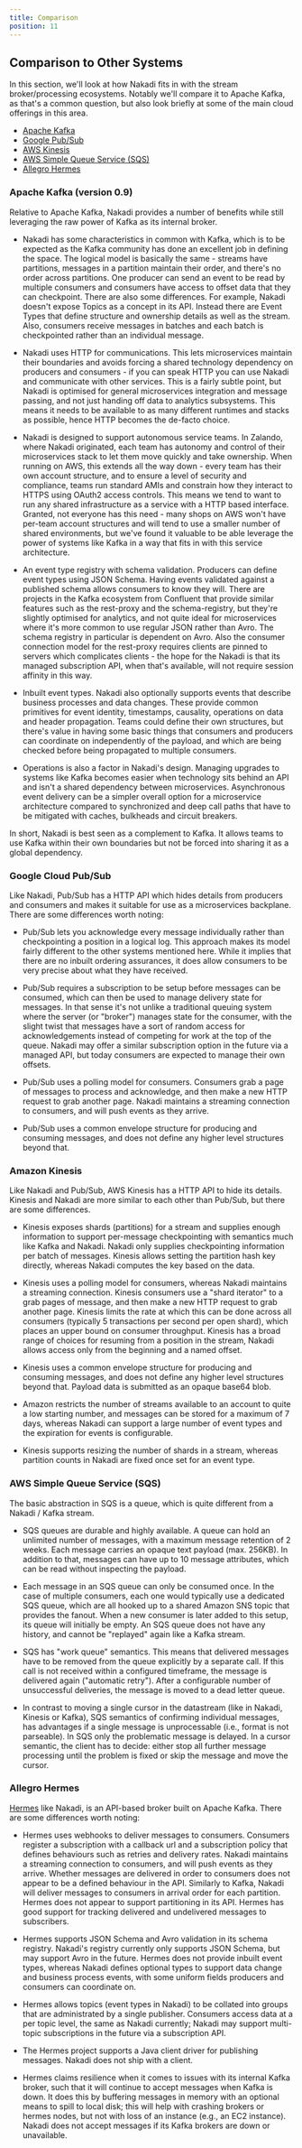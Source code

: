 ```yaml
---
title: Comparison
position: 11
---
```


## Comparison to Other Systems

In this section, we'll look at how Nakadi fits in with the stream broker/processing ecosystems. Notably we'll compare it to Apache Kafka, as that's a common question, but also look briefly at some of the main cloud offerings in this area.

  - [Apache Kafka](#apache-kafka--version-0-9-)
  - [Google Pub/Sub](#google-pub-sub)
  - [AWS Kinesis](#aws-kinesis)
  - [AWS Simple Queue Service (SQS)](#aws-simple-queue-service--sqs-)
  - [Allegro Hermes](#allegro-hermes)

### Apache Kafka (version 0.9)

Relative to Apache Kafka, Nakadi provides a number of benefits while still leveraging the raw power of Kafka as its internal broker.

- Nakadi has some characteristics in common with Kafka, which is to be expected as the Kafka community has done an excellent job in defining the space. The logical model is basically the same - streams have partitions, messages in a partition maintain their order, and there's no order across partitions. One producer can send an event to be read by multiple consumers and consumers have access to offset data that they can checkpoint. There are also some differences. For example, Nakadi doesn't expose Topics as a concept in its API. Instead there are Event Types that define structure and ownership details as well as the stream. Also, consumers receive messages in batches and each batch is checkpointed rather than an individual message.

- Nakadi uses HTTP for communications. This lets microservices maintain their boundaries and avoids forcing a shared technology dependency on producers and consumers - if you can speak HTTP you can use Nakadi and communicate with other services. This is a fairly subtle point, but Nakadi is optimised for general microservices integration and message passing, and not just handing off data to analytics subsystems. This means it needs to be available to as many different runtimes and stacks as possible, hence HTTP becomes the de-facto choice.

- Nakadi is designed to support autonomous service teams. In Zalando, where Nakadi originated, each team has autonomy and control of their microservices stack to let them move quickly and take ownership. When running on AWS, this extends all the way down - every team has their own account structure, and to ensure a level of security and compliance, teams run standard AMIs and constrain how they interact to HTTPS using OAuth2 access controls. This means we tend to want to run any shared infrastructure as a service with a HTTP based interface. Granted, not everyone has this need - many shops on AWS won't have per-team account structures and will tend to use a smaller number of shared environments, but we've found it valuable to be able leverage the power of systems like Kafka in a way that fits in with this service architecture.

- An event type registry with schema validation. Producers can define event types using JSON Schema. Having events validated against a published schema allows consumers to know they will.  There are projects in the Kafka ecosystem from Confluent that provide similar features such as the rest-proxy and the schema-registry, but they're slightly optimised for analytics, and not quite ideal for microservices where it's more common to use regular JSON rather than Avro. The schema registry in particular is dependent on Avro. Also the consumer connection model for the rest-proxy requires clients are pinned to servers which complicates clients - the hope for the Nakadi is that its managed subscription API, when that's available, will not require session affinity in this way.

- Inbuilt event types. Nakadi also optionally supports events that describe business processes and data changes. These provide common primitives for event identity, timestamps, causality, operations on data and header propagation. Teams could define their own structures, but there's value in having some basic things that consumers and producers can coordinate on independently of the payload, and which are being checked before being propagated to multiple consumers.

- Operations is also a factor in Nakadi's design. Managing upgrades to systems like Kafka becomes easier when technology sits behind an API and isn't a shared dependency between microservices. Asynchronous event delivery can be a simpler overall option for a microservice architecture compared to synchronized and deep call paths that have to be mitigated with caches, bulkheads and circuit breakers.

In short, Nakadi is best seen as a complement to Kafka. It allows teams to use Kafka within their own boundaries but not be forced into sharing it as a global dependency.

### Google Cloud Pub/Sub

Like Nakadi, Pub/Sub has a HTTP API which hides details from producers and consumers and makes it suitable for use as a microservices backplane. There are some differences worth noting:

- Pub/Sub lets you acknowledge every message individually rather than checkpointing a position in a logical log. This approach makes its model fairly different to the other systems mentioned here. While it implies that there are no inbuilt ordering assurances, it does allow consumers to be very precise about what they have received.

- Pub/Sub requires a subscription to be setup before messages can be consumed, which can then be used to manage delivery state for messages. In that sense it's not unlike a traditional queuing system where the server (or "broker") manages state for the consumer, with the slight twist that messages have a sort of random access for acknowledgements instead of competing for work at the top of the queue. Nakadi may offer a similar subscription option in the future via a managed API, but today consumers are expected to manage their own offsets.

- Pub/Sub uses a polling model for consumers. Consumers grab a page of messages to process and acknowledge, and then make a new HTTP request to grab another page. Nakadi maintains a streaming connection to consumers, and will push events as they arrive.

- Pub/Sub uses a common envelope structure for producing and consuming messages, and does not define any higher level structures beyond that.

### Amazon Kinesis

Like Nakadi and Pub/Sub, AWS Kinesis has a HTTP API to hide its details. Kinesis and Nakadi are more similar to each other than Pub/Sub, but there are some differences.

- Kinesis exposes shards (partitions) for a stream and supplies enough information to support per-message checkpointing with semantics much like Kafka and Nakadi. Nakadi only supplies checkpointing information per batch of messages. Kinesis allows setting the partition hash key directly, whereas Nakadi computes the key based on the data.

- Kinesis uses a polling model for consumers, whereas Nakadi maintains a streaming connection. Kinesis consumers use a "shard iterator" to a grab pages of message, and then make a new HTTP request to grab another page. Kinesis limits the rate at which this can be done across all consumers (typically 5 transactions per second per open shard), which places an upper bound on consumer throughput. Kinesis has a broad range of choices for resuming from a position in the stream, Nakadi allows access only from the beginning and a named offset.

- Kinesis uses a common envelope structure for producing and consuming messages, and does not define any higher level structures beyond that. Payload data is submitted as an opaque base64 blob.

- Amazon restricts the number of streams available to an account to quite a low starting number, and messages can be stored for a maximum of 7 days, whereas Nakadi can support a large number of event types and the expiration for events is configurable.

- Kinesis supports resizing the number of shards in a stream, whereas partition counts in Nakadi are fixed once set for an event type.


### AWS Simple Queue Service (SQS)

The basic abstraction in SQS is a queue, which is quite different from a Nakadi / Kafka stream.

- SQS queues are durable and highly available. A queue can hold an unlimited number of messages, with a maximum message retention of 2 weeks. Each message carries an opaque text payload (max. 256KB). In addition to that, messages can have up to 10 message attributes, which can be read without inspecting the payload.

- Each message in an SQS queue can only be consumed once. In the case of multiple consumers, each one would typically use a dedicated SQS queue, which are all hooked up to a shared Amazon SNS topic that provides the fanout. When a new consumer is later added to this setup, its queue will initially be empty. An SQS queue does not have any history, and cannot be "replayed" again like a Kafka stream.

- SQS has "work queue" semantics. This means that delivered messages have to be removed from the queue explicitly by a separate call. If this call is not received within a configured timeframe, the message is delivered again ("automatic retry"). After a configurable number of unsuccessful deliveries, the message is moved to a dead letter queue.

- In contrast to moving a single cursor in the datastream (like in Nakadi, Kinesis or Kafka), SQS semantics of confirming individual messages, has advantages if a single message is unprocessable (i.e., format is not parseable). In SQS only the problematic message is delayed. In a cursor semantic, the client has to decide: either stop all further message processing until the problem is fixed or skip the message and move the cursor.

### Allegro Hermes

[Hermes](https://github.com/allegro/hermes) like Nakadi, is an API-based broker built on Apache Kafka. There are some differences worth noting:

- Hermes uses webhooks to deliver messages to consumers. Consumers register a subscription with a callback url and a subscription policy that defines behaviours such as retries and delivery rates. Nakadi maintains a streaming connection to consumers, and will push events as they arrive. Whether messages are delivered in order to consumers does not appear to be a defined behaviour in the API. Similarly to Kafka, Nakadi will deliver messages to consumers in arrival order for each partition. Hermes does not appear to support partitioning in its API. Hermes has good support for tracking delivered and undelivered messages to subscribers.

- Hermes supports JSON Schema and Avro validation in its schema registry. Nakadi's registry currently only supports JSON Schema, but may support Avro in the future. Hermes does not provide inbuilt event types, whereas Nakadi defines optional types to support data change and business process events, with some uniform fields producers and consumers can coordinate on.

- Hermes allows topics (event types in Nakadi) to be collated into groups that are administrated by a single publisher. Consumers access data at a per topic level, the same as Nakadi currently; Nakadi may support multi-topic subscriptions in the future via a subscription API.

- The Hermes project supports a Java client driver for publishing messages. Nakadi does not ship with a client.

- Hermes claims resilience when it comes to issues with its internal Kafka broker, such that it will continue to accept messages when Kafka is down. It does this by buffering messages in memory with an optional means to spill to local disk; this will help with crashing brokers or hermes nodes, but not with loss of an instance (e.g., an EC2 instance). Nakadi does not accept messages if its Kafka brokers are down or unavailable.
